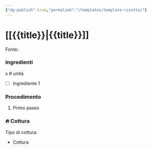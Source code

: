 ```yaml
---
{"dg-publish":true,"permalink":"/templates/template-ricetta/"}
---
```


# [[{{title}}\|{{title}}]]

Fonte: 


### Ingredienti

x # unità

- [ ] Ingrediente 1

### Procedimento

1. Primo passo


### 🔥 Cottura

Tipo di cottura:
- Cottura

